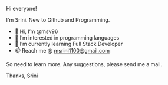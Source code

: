 Hi everyone!

I'm Srini. New to Github and Programming.

- 👋 Hi, I’m @msv96
- 👀 I’m interested in programming languages
- 🌱 I’m currently learning Full Stack Developer
- 📫 Reach me @ msrini1100@gmail.com

So need to learn more. Any suggestions, please send me a mail.

Thanks,
Srini
